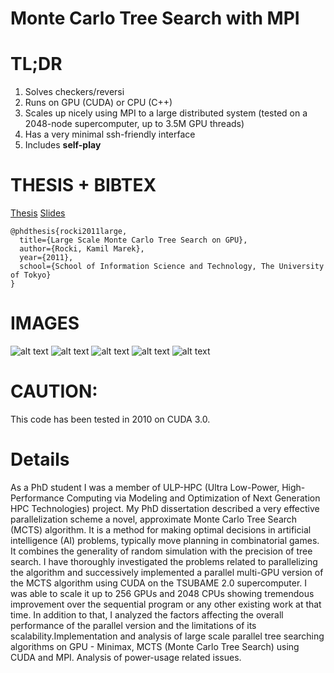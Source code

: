 # Monte Carlo Tree Search with MPI

# TL;DR
1. Solves checkers/reversi
2. Runs on GPU (CUDA) or CPU (C++)
3. Scales up nicely using MPI to a large distributed system (tested on a 2048-node supercomputer, up to 3.5M GPU threads)
4. Has a very minimal ssh-friendly interface
5. Includes **self-play**

# THESIS + BIBTEX
[Thesis](http://olab.is.s.u-tokyo.ac.jp/~kamil.rocki/phd_thesis.pdf) [Slides](http://olab.is.s.u-tokyo.ac.jp/~kamil.rocki/gpu_mcts_slides.pdf)

```
@phdthesis{rocki2011large,
  title={Large Scale Monte Carlo Tree Search on GPU},
  author={Rocki, Kamil Marek},
  year={2011},
  school={School of Information Science and Technology, The University of Tokyo}
}
```

# IMAGES
![alt text](http://olab.is.s.u-tokyo.ac.jp/~kamil.rocki/tree.png "Reversi")
![alt text](http://olab.is.s.u-tokyo.ac.jp/~kamil.rocki/phd_3.png "Reversi")
![alt text](http://olab.is.s.u-tokyo.ac.jp/~kamil.rocki/mpi.png "Reversi")
![alt text](http://olab.is.s.u-tokyo.ac.jp/~kamil.rocki/phd_4.png "Reversi")
![alt text](http://olab.is.s.u-tokyo.ac.jp/~kamil.rocki/phd_1.png "Reversi")

# CAUTION:
This code has been tested in 2010 on CUDA 3.0.

# Details
As a PhD student I was a member of ULP-HPC (Ultra Low-Power, High-Performance Computing via Modeling and Optimization of Next Generation HPC Technologies) project. My PhD dissertation described a very effective parallelization scheme a novel, approximate Monte Carlo Tree Search (MCTS) algorithm. It is a method for making optimal decisions in artificial intelligence (AI) problems, typically move planning in combinatorial games. It combines the generality of random simulation with the precision of tree search. I have thoroughly investigated the problems related to parallelizing the algorithm and successively implemented a parallel multi-GPU version of the MCTS algorithm using CUDA on the TSUBAME 2.0 supercomputer. I was able to scale it up to 256 GPUs and 2048 CPUs showing tremendous improvement over the sequential program or any other existing work at that time. In addition to that, I analyzed the factors affecting the overall performance of the parallel version and the limitations of its scalability.Implementation and analysis of large scale parallel tree searching algorithms on GPU - Minimax, MCTS (Monte Carlo Tree Search) using CUDA and MPI. Analysis of power-usage related issues.

